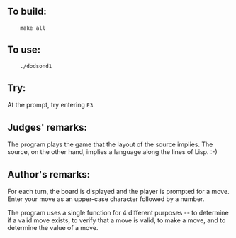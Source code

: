 ## To build:

``` <!---sh-->
    make all
```


## To use:

``` <!---sh-->
    ./dodsond1
```


## Try:

At the prompt, try entering `E3`.


## Judges' remarks:

The program plays the game that the layout of the source implies.
The source, on the other hand, implies a language along the
lines of Lisp.  :-)


## Author's remarks:

For each turn, the board is displayed and the player is prompted for
a move.  Enter your move as an upper-case  character followed by a number.

The program uses a single function for 4 different purposes -- to
determine if a valid move exists, to verify that a move is valid, to
make a move, and to determine the value of a move.


<!--

    Copyright © 1984-2024 by Landon Curt Noll. All Rights Reserved.

    You are free to share and adapt this file under the terms of this license:

	Creative Commons Attribution-ShareAlike 4.0 International (CC BY-SA 4.0)

    For more information, see:

	https://creativecommons.org/licenses/by-sa/4.0/

-->
